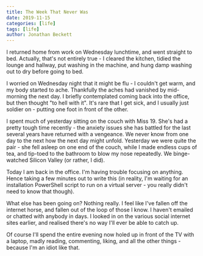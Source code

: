```yaml
---
title: The Week That Never Was
date: 2019-11-15
categories: [life]
tags: [life]
author: Jonathan Beckett
---
```


I returned home from work on Wednesday lunchtime, and went straight to bed. Actually, that's not entirely true - I cleared the kitchen, tidied the lounge and hallway, put washing in the machine, and hung damp washing out to dry before going to bed.

I worried on Wednesday night that it might be flu - I couldn't get warm, and my body started to ache. Thankfully the aches had vanished by mid-morning the next day. I briefly contemplated coming back into the office, but then thought "to hell with it". It's rare that I get sick, and I usually just soldier on - putting one foot in front of the other.

I spent much of yesterday sitting on the couch with Miss 19. She's had a pretty tough time recently - the anxiety issues she has battled for the last several years have returned with a vengeance. We never know from one day to the next how the next day might unfold. Yesterday we were quite the pair - she fell asleep on one end of the couch, while I made endless cups of tea, and tip-toed to the bathroom to blow my nose repeatedly. We binge-watched Silicon Valley (or rather, I did).

Today I am back in the office. I'm having trouble focusing on anything. Hence taking a few minutes out to write this (in reality, I'm waiting for an installation PowerShell script to run on a virtual server - you really didn't need to know that though).

What else has been going on? Nothing really. I feel like I've fallen off the internet horse, and fallen out of the loop of those I know. I haven't emailed or chatted with anybody in days. I looked in on the various social internet sites earlier, and realised there's no way I'll ever be able to catch up.

Of course I'll spend the entire evening now holed up in front of the TV with a laptop, madly reading, commenting, liking, and all the other things - because I'm an idiot like that.